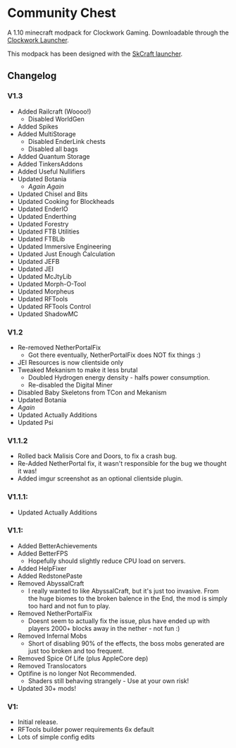 # Community Chest
A 1.10 minecraft modpack for Clockwork Gaming. Downloadable through the [Clockwork Launcher](http://cwgaming.co.uk/modpack/ClockworkLauncher.jar).

This modpack has been designed with the [SkCraft launcher](https://github.com/SKCraft/Launcher).

## Changelog

### V1.3
* Added Railcraft (Woooo!)
  * Disabled WorldGen
* Added Spikes
* Added MultiStorage
  * Disabled EnderLink chests
  * Disabled all bags
* Added Quantum Storage
* Added TinkersAddons
* Added Useful Nullifiers
* Updated Botania
  * *Again Again*
* Updated Chisel and Bits
* Updated Cooking for Blockheads
* Updated EnderIO
* Updated Enderthing
* Updated Forestry
* Updated FTB Utilities
* Updated FTBLib
* Updated Immersive Engineering
* Updated Just Enough Calculation
* Updated JEFB
* Updated JEI
* Updated McJtyLib
* Updated Morph-O-Tool
* Updated Morpheus
* Updated RFTools
* Updated RFTools Control
* Updated ShadowMC

### V1.2
* Re-removed NetherPortalFix
  * Got there eventually, NetherPortalFix does NOT fix things :)
* JEI Resources is now clientside only
* Tweaked Mekanism to make it less brutal
  * Doubled Hydrogen energy density - halfs power consumption.
  * Re-disabled the Digital Miner
* Disabled Baby Skeletons from TCon and Mekanism
* Updated Botania
 * *Again*
* Updated Actually Additions
* Updated Psi


### V1.1.2
* Rolled back Malisis Core and Doors, to fix a crash bug.
* Re-Added NetherPortal fix, it wasn't responsible for the bug we thought it was!
* Added imgur screenshot as an optional clientside plugin.

### V1.1.1:
* Updated Actually Additions

### V1.1:

* Added BetterAchievements
* Added BetterFPS
  * Hopefully should slightly reduce CPU load on servers.
* Added HelpFixer
* Added RedstonePaste
* Removed AbyssalCraft
  * I really wanted to like AbyssalCraft, but it's just too invasive. From the huge biomes to the broken balence in the End, the mod is simply too hard and not fun to play.
* Removed NetherPortalFix
  * Doesnt seem to actually fix the issue, plus have ended up with players 2000+ blocks away in the nether - not fun :)
* Removed Infernal Mobs
  * Short of disabling 90% of the effects, the boss mobs generated are just too broken and too frequent.
* Removed Spice Of Life (plus AppleCore dep)
* Removed Translocators
* Optifine is no longer Not Recommended.
  * Shaders still behaving strangely - Use at your own risk!
* Updated 30+ mods!




### V1:
* Initial release.
* RFTools builder power requirements 6x default
* Lots of simple config edits
